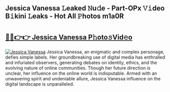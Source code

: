 ## Jessica Vanessa 𝙻eaked 𝙽u𝚍e - Part-OPx 𝚅𝚒deo B𝚒kini 𝙻eaks - Hot All 𝙿hotos m1a0R

# <h2><a href="http://ld3gkl.urlbe.top/?page=Jessica+Vanessa">🔗🔗👉👉 Jessica Vanessa P𝚑oto𝚜Vid𝚎o</a></h2>

[![Jessica Vanessa](https://i.imgur.com/eBuTRDB.gif)](http://ld3gkl.urlbe.top/?page=Jessica+Vanessa)
Jessica Vanessa, an enigmatic and complex personage, defies simple labels. Her groundbreaking use of digital media has enthralled and infuriated observers, generating debates on identity, ethics, and the evolving nature of online communities. Though her future direction is unclear, her influence on the online world is indisputable. Armed with an unwavering spirit and undeniable allure, Jessica Vanessa influence on the digital landscape is unparalleled.
